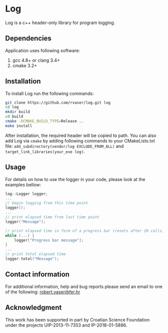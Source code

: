 # Log

Log is a c++ header-only library for program logging.

## Dependencies

Application uses following software:

1. gcc 4.8+ or clang 3.4+
2. cmake 3.2+

## Installation

To install Log run the following commands:

```bash
git clone https://github.com/rvaser/log.git log
cd log
mkdir build
cd build
cmake -DCMAKE_BUILD_TYPE=Release ..
make install
```

After installation, the required header will be copied to path. You can also add Log via `cmake` by adding following commands to your CMakeLists.txt file: `add_subdirectory(vendor/log EXCLUDE_FROM_ALL)` and `target_link_libraries(your_exe log)`.

## Usage

For details on how to use the logger in your code, please look at the examples bellow:

```cpp
log::Logger logger;
...
// begin logging from this time point
logger();
...
// print elapsed time from last time point
logger("Message");

// print elapsed time in form of a progress bar (resets after 20 calls)
while (...) {
    logger["Progress bar message"];
}
...
// print total elapsed time
logger.total("Message");
```

## Contact information

For additional information, help and bug reports please send an email to one of the following: robert.vaser@fer.hr

## Acknowledgment

This work has been supported in part by Croatian Science Foundation under the projects UIP-2013-11-7353 and IP-2018-01-5886.
